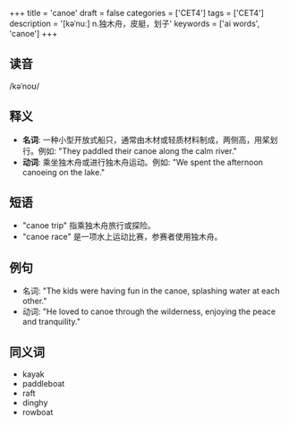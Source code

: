 +++
title = 'canoe'
draft = false
categories = ['CET4']
tags = ['CET4']
description = '[kəˈnuː] n.独木舟，皮艇，划子'
keywords = ['ai words', 'canoe']
+++

## 读音
/kəˈnoʊ/

## 释义
- **名词**: 一种小型开放式船只，通常由木材或轻质材料制成，两侧高，用桨划行。例如: "They paddled their canoe along the calm river."
- **动词**: 乘坐独木舟或进行独木舟运动。例如: "We spent the afternoon canoeing on the lake."

## 短语
- "canoe trip" 指乘独木舟旅行或探险。
- "canoe race" 是一项水上运动比赛，参赛者使用独木舟。

## 例句
- 名词: "The kids were having fun in the canoe, splashing water at each other."
- 动词: "He loved to canoe through the wilderness, enjoying the peace and tranquility."

## 同义词
- kayak
- paddleboat
- raft
- dinghy
- rowboat
